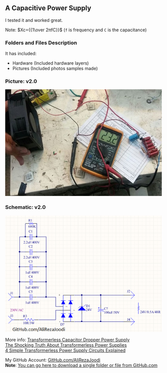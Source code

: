 ﻿## A Capacitive Power Supply
I tested it and worked great.

Note: $Xc={{1\over 2πfC}}$ (`f` is frequency and `C` is the capacitance)

### Folders and Files Description
It has included:
- Hardware (Included hardware layers)
- Pictures (Included photos samples made)

### Picture: v2.0
![](Pictures/v2.0.jpg)

### Schematic: v2.0
![](Hardware/v2.0.png)

More info:
[Transformerless Capacitor Dropper Power Supply](https://electrosome.com/capacitor-power-supply/)  
[The Shocking Truth About Transformerless Power Supplies](https://hackaday.com/2017/04/04/the-shocking-truth-about-transformerless-power-supplies/)  
[4 Simple Transformerless Power Supply Circuits Explained](https://www.homemade-circuits.com/cheap-yet-useful-transformerless-power/)  

My GitHub Account: [GitHub.com/AliRezaJoodi](https://github.com/AliRezaJoodi)  
**Note**: [You can go here to download a single folder or file from GitHub.com](https://minhaskamal.github.io/DownGit/#/home)
